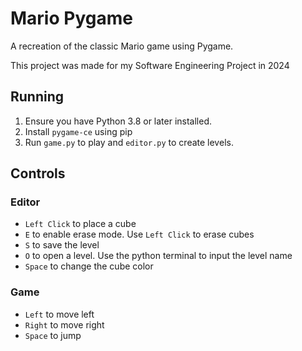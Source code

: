 # Mario Pygame

A recreation of the classic Mario game using Pygame. 

This project was made for my Software Engineering Project in 2024

## Running

1. Ensure you have Python 3.8 or later installed.
2. Install `pygame-ce` using pip
3. Run `game.py` to play and `editor.py` to create levels.

## Controls
### Editor
- `Left Click` to place a cube
- `E` to enable erase mode. Use `Left Click` to erase cubes
- `S` to save the level
- `O` to open a level. Use the python terminal to input the level name
- `Space` to change the cube color

### Game
- `Left` to move left
- `Right` to move right
- `Space` to jump